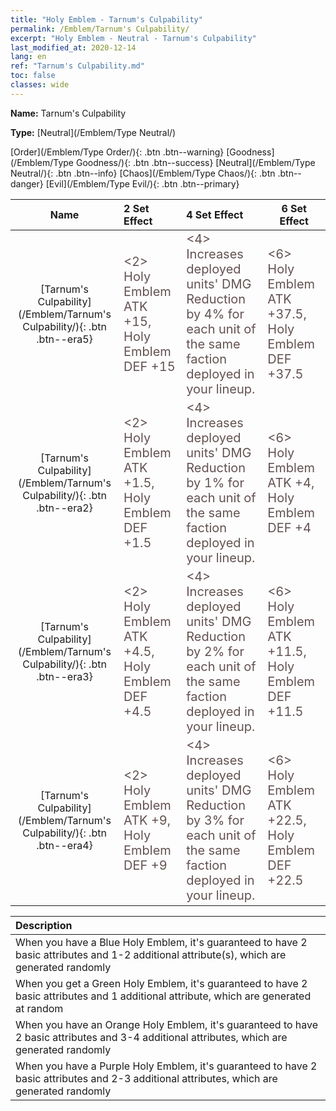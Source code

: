 ```yaml
---
title: "Holy Emblem - Tarnum's Culpability"
permalink: /Emblem/Tarnum's Culpability/
excerpt: "Holy Emblem - Neutral - Tarnum's Culpability"
last_modified_at: 2020-12-14
lang: en
ref: "Tarnum's Culpability.md"
toc: false
classes: wide
---
```


 **Name:** Tarnum's Culpability

 **Type:** [Neutral](/Emblem/Type Neutral/)

  [Order](/Emblem/Type Order/){: .btn .btn--warning}   [Goodness](/Emblem/Type Goodness/){: .btn .btn--success}   [Neutral](/Emblem/Type Neutral/){: .btn .btn--info}   [Chaos](/Emblem/Type Chaos/){: .btn .btn--danger}   [Evil](/Emblem/Type Evil/){: .btn .btn--primary} 

  |         Name            |    2 Set Effect    |   4 Set Effect   | 6 Set Effect   | 
  |:-----------------------:|:-------------------|:-----------------|----------------| 
  | [Tarnum's Culpability](/Emblem/Tarnum's Culpability/){: .btn .btn--era5} | <span style="color: #645252;font-size:20px"><2> Holy Emblem ATK +15, Holy Emblem DEF +15</span> | <span style="color: #645252;font-size:20px"><4> Increases deployed units' DMG Reduction by 4% for each unit of the same faction deployed in your lineup.</span> | <span style="color: #645252;font-size:20px"><6> Holy Emblem ATK +37.5, Holy Emblem DEF +37.5</span> | 
  | [Tarnum's Culpability](/Emblem/Tarnum's Culpability/){: .btn .btn--era2} | <span style="color: #645252;font-size:20px"><2> Holy Emblem ATK +1.5, Holy Emblem DEF +1.5</span> | <span style="color: #645252;font-size:20px"><4> Increases deployed units' DMG Reduction by 1% for each unit of the same faction deployed in your lineup.</span> | <span style="color: #645252;font-size:20px"><6> Holy Emblem ATK +4, Holy Emblem DEF +4</span> | 
  | [Tarnum's Culpability](/Emblem/Tarnum's Culpability/){: .btn .btn--era3} | <span style="color: #645252;font-size:20px"><2> Holy Emblem ATK +4.5, Holy Emblem DEF +4.5</span> | <span style="color: #645252;font-size:20px"><4> Increases deployed units' DMG Reduction by 2% for each unit of the same faction deployed in your lineup.</span> | <span style="color: #645252;font-size:20px"><6> Holy Emblem ATK +11.5, Holy Emblem DEF +11.5</span> | 
  | [Tarnum's Culpability](/Emblem/Tarnum's Culpability/){: .btn .btn--era4} | <span style="color: #645252;font-size:20px"><2> Holy Emblem ATK +9, Holy Emblem DEF +9</span> | <span style="color: #645252;font-size:20px"><4> Increases deployed units' DMG Reduction by 3% for each unit of the same faction deployed in your lineup.</span> | <span style="color: #645252;font-size:20px"><6> Holy Emblem ATK +22.5, Holy Emblem DEF +22.5</span> | 

  |         Description            | 
  |:-------------------------------|
  | When you have a Blue Holy Emblem, it's guaranteed to have 2 basic attributes and 1-2 additional attribute(s), which are generated randomly |
  | When you get a Green Holy Emblem, it's guaranteed to have 2 basic attributes and 1 additional attribute, which are generated at random |
  | When you have an Orange Holy Emblem, it's guaranteed to have 2 basic attributes and 3-4 additional attributes, which are generated randomly |
  | When you have a Purple Holy Emblem, it's guaranteed to have 2 basic attributes and 2-3 additional attributes, which are generated randomly |
